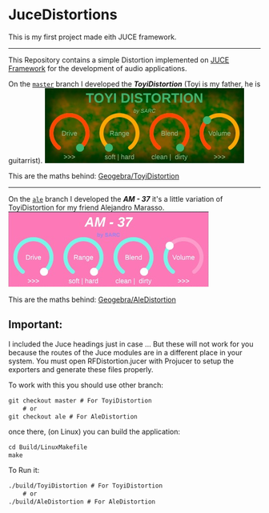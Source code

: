 # JuceDistortions
This is my first project made eith JUCE framework.

---

This Repository contains a simple Distortion implemented on [JUCE Framework](https://github.com/juce-framework/JUCE) for the development of audio applications.

On the [`master`](https://github.com/Sarctiann/JuceDistortions/tree/master) branch I developed the ***ToyiDistortion*** (Toyi is my father, he is guitarrist).
![](https://github.com/Sarctiann/JuceDistortions/blob/master/Builds/Windows/screenshots/ToyiDistortion.png)

This are the maths behind: [Geogebra/ToyiDistortion](https://www.geogebra.org/m/kaccdhua)

---

On the [`ale`](https://github.com/Sarctiann/JuceDistortions/tree/ale) branch I developed the ***AM - 37*** it's a little variation of ToyiDistortion for my friend Alejandro Marasso.
![](https://github.com/Sarctiann/JuceDistortions/blob/master/Builds/Windows/screenshots/AleDistortion.png)

This are the maths behind: [Geogebra/AleDistortion](https://www.geogebra.org/m/mmkmswrn)

## Important:
I included the Juce headings just in case ... But these will not work for you because the routes of the Juce modules are in a different place in your system.
You must open RFDistortion.jucer with Projucer to setup the exporters and generate these files properly.

To work with this you should use other branch:
```
git checkout master # For ToyiDistortion
    # or
git checkout ale # For AleDistortion
```
once there, (on Linux) you can build the application:
```
cd Build/LinuxMakefile
make
```
To Run it:
```
./build/ToyiDistortion # For ToyiDistortion
    # or
./build/AleDistortion # For AleDistortion
```
